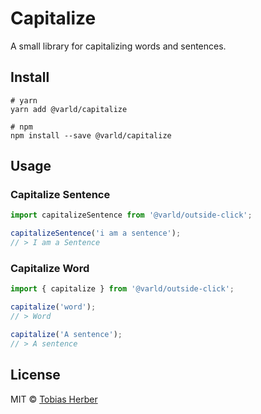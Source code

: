 # Capitalize

A small library for capitalizing words and sentences.

## Install

```
# yarn
yarn add @varld/capitalize

# npm
npm install --save @varld/capitalize
```

## Usage

### Capitalize Sentence

```typescript
import capitalizeSentence from '@varld/outside-click';

capitalizeSentence('i am a sentence');
// > I am a Sentence
```

### Capitalize Word

```typescript
import { capitalize } from '@varld/outside-click';

capitalize('word');
// > Word

capitalize('A sentence');
// > A sentence
```

## License

MIT © [Tobias Herber](https://herber.space)

